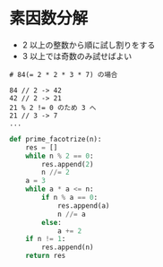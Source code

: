 # 素因数分解

- 2 以上の整数から順に試し割りをする
- 3 以上では奇数のみ試せばよい

```
# 84(= 2 * 2 * 3 * 7) の場合

84 // 2 -> 42
42 // 2 -> 21
21 % 2 != 0 のため 3 へ
21 // 3 -> 7
...
```

```python
def prime_facotrize(n):
    res = []
    while n % 2 == 0:
        res.append(2)
        n //= 2
    a = 3
    while a * a <= n:
        if n % a == 0:
            res.append(a)
            n //= a
        else:
            a += 2
    if n != 1:
        res.append(n)
    return res
```

